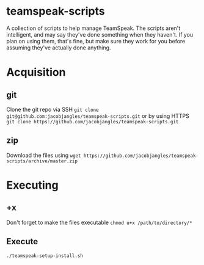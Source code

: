 # teamspeak-scripts
A collection of scripts to help manage TeamSpeak. The scripts aren't intelligent, and may say they've done something when they haven't. If you plan on using them, that's fine, but make sure they work for you before assuming they've actually done anything.

# Acquisition
## git
Clone the git repo via SSH ```git clone git@github.com:jacobjangles/teamspeak-scripts.git``` or by using HTTPS ```git clone https://github.com/jacobjangles/teamspeak-scripts.git```
## zip
Download the files using ```wget https://github.com/jacobjangles/teamspeak-scripts/archive/master.zip```

# Executing
## +x
Don't forget to make the files executable ```chmod u+x /path/to/directory/*```
## Execute
```./teamspeak-setup-install.sh```